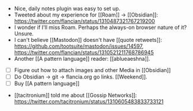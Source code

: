  - Nice, daily notes plugin was easy to set up.
 - Tweeted about my experience for [[Roam]] -> [[Obsidian]]: https://twitter.com/flancian/status/1310487321767219200
 - I wonder if I'll miss Roam. Perhaps the always-on browser nature of it? Unsure.
 - I can't believe [[Mastodon]] doesn't have [[quote retweets]]: https://github.com/tootsuite/mastodon/issues/14597, https://twitter.com/flancian/status/1310521211768786945
 - Another [[A pattern language]] reader: [[ablueaeshna]].
 -  [ ] Figure out how to attach images and other Media in [[Obsidian]]
 -  [ ] Do Obsidian -> git -> flancia.org go links. [[Weekend]].
 -  [ ] Buy [[A pattern language]]
 -  [[tacitronium]] told me about [[Gossip Networks]]: https://twitter.com/tacitronium/status/1310605483833733121